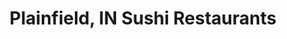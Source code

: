 ---
layout: city
title: Plainfield, IN Sushi Restaurants
permalink: /indiana/plainfield/
stateAbbr: IN
stateName: Indiana
cityName: Plainfield

---